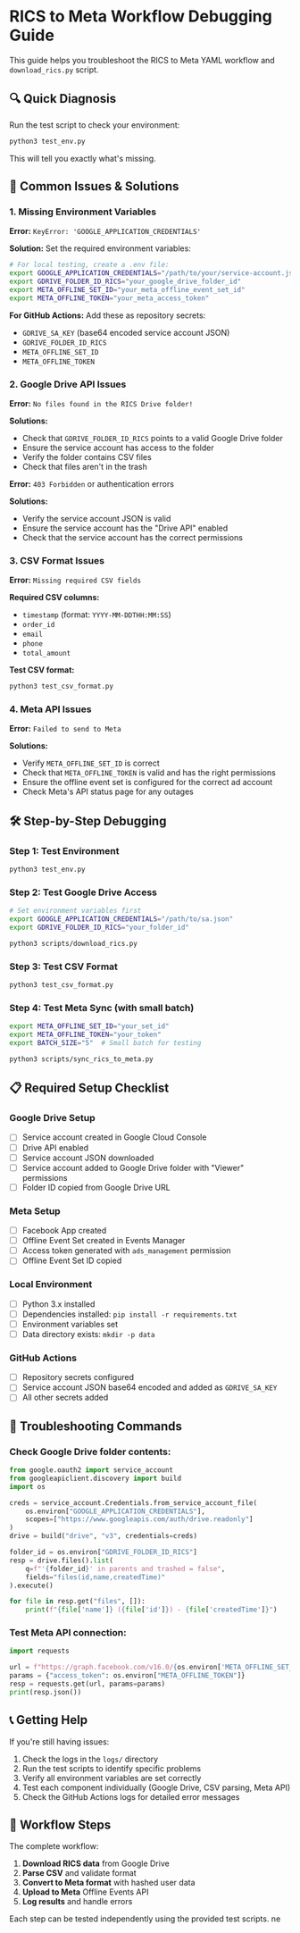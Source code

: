 # RICS to Meta Workflow Debugging Guide

This guide helps you troubleshoot the RICS to Meta YAML workflow and `download_rics.py` script.

## 🔍 Quick Diagnosis

Run the test script to check your environment:

```bash
python3 test_env.py
```

This will tell you exactly what's missing.

## 🚨 Common Issues & Solutions

### 1. Missing Environment Variables

**Error:** `KeyError: 'GOOGLE_APPLICATION_CREDENTIALS'`

**Solution:** Set the required environment variables:

```bash
# For local testing, create a .env file:
export GOOGLE_APPLICATION_CREDENTIALS="/path/to/your/service-account.json"
export GDRIVE_FOLDER_ID_RICS="your_google_drive_folder_id"
export META_OFFLINE_SET_ID="your_meta_offline_event_set_id"
export META_OFFLINE_TOKEN="your_meta_access_token"
```

**For GitHub Actions:** Add these as repository secrets:
- `GDRIVE_SA_KEY` (base64 encoded service account JSON)
- `GDRIVE_FOLDER_ID_RICS`
- `META_OFFLINE_SET_ID`
- `META_OFFLINE_TOKEN`

### 2. Google Drive API Issues

**Error:** `No files found in the RICS Drive folder!`

**Solutions:**
- Check that `GDRIVE_FOLDER_ID_RICS` points to a valid Google Drive folder
- Ensure the service account has access to the folder
- Verify the folder contains CSV files
- Check that files aren't in the trash

**Error:** `403 Forbidden` or authentication errors

**Solutions:**
- Verify the service account JSON is valid
- Ensure the service account has the "Drive API" enabled
- Check that the service account has the correct permissions

### 3. CSV Format Issues

**Error:** `Missing required CSV fields`

**Required CSV columns:**
- `timestamp` (format: `YYYY-MM-DDTHH:MM:SS`)
- `order_id`
- `email`
- `phone`
- `total_amount`

**Test CSV format:**
```bash
python3 test_csv_format.py
```

### 4. Meta API Issues

**Error:** `Failed to send to Meta`

**Solutions:**
- Verify `META_OFFLINE_SET_ID` is correct
- Check that `META_OFFLINE_TOKEN` is valid and has the right permissions
- Ensure the offline event set is configured for the correct ad account
- Check Meta's API status page for any outages

## 🛠️ Step-by-Step Debugging

### Step 1: Test Environment
```bash
python3 test_env.py
```

### Step 2: Test Google Drive Access
```bash
# Set environment variables first
export GOOGLE_APPLICATION_CREDENTIALS="/path/to/sa.json"
export GDRIVE_FOLDER_ID_RICS="your_folder_id"

python3 scripts/download_rics.py
```

### Step 3: Test CSV Format
```bash
python3 test_csv_format.py
```

### Step 4: Test Meta Sync (with small batch)
```bash
export META_OFFLINE_SET_ID="your_set_id"
export META_OFFLINE_TOKEN="your_token"
export BATCH_SIZE="5"  # Small batch for testing

python3 scripts/sync_rics_to_meta.py
```

## 📋 Required Setup Checklist

### Google Drive Setup
- [ ] Service account created in Google Cloud Console
- [ ] Drive API enabled
- [ ] Service account JSON downloaded
- [ ] Service account added to Google Drive folder with "Viewer" permissions
- [ ] Folder ID copied from Google Drive URL

### Meta Setup
- [ ] Facebook App created
- [ ] Offline Event Set created in Events Manager
- [ ] Access token generated with `ads_management` permission
- [ ] Offline Event Set ID copied

### Local Environment
- [ ] Python 3.x installed
- [ ] Dependencies installed: `pip install -r requirements.txt`
- [ ] Environment variables set
- [ ] Data directory exists: `mkdir -p data`

### GitHub Actions
- [ ] Repository secrets configured
- [ ] Service account JSON base64 encoded and added as `GDRIVE_SA_KEY`
- [ ] All other secrets added

## 🔧 Troubleshooting Commands

### Check Google Drive folder contents:
```python
from google.oauth2 import service_account
from googleapiclient.discovery import build
import os

creds = service_account.Credentials.from_service_account_file(
    os.environ["GOOGLE_APPLICATION_CREDENTIALS"],
    scopes=["https://www.googleapis.com/auth/drive.readonly"]
)
drive = build("drive", "v3", credentials=creds)

folder_id = os.environ["GDRIVE_FOLDER_ID_RICS"]
resp = drive.files().list(
    q=f"'{folder_id}' in parents and trashed = false",
    fields="files(id,name,createdTime)"
).execute()

for file in resp.get("files", []):
    print(f"{file['name']} ({file['id']}) - {file['createdTime']}")
```

### Test Meta API connection:
```python
import requests

url = f"https://graph.facebook.com/v16.0/{os.environ['META_OFFLINE_SET_ID']}"
params = {"access_token": os.environ["META_OFFLINE_TOKEN"]}
resp = requests.get(url, params=params)
print(resp.json())
```

## 📞 Getting Help

If you're still having issues:

1. Check the logs in the `logs/` directory
2. Run the test scripts to identify specific problems
3. Verify all environment variables are set correctly
4. Test each component individually (Google Drive, CSV parsing, Meta API)
5. Check the GitHub Actions logs for detailed error messages

## 🔄 Workflow Steps

The complete workflow:

1. **Download RICS data** from Google Drive
2. **Parse CSV** and validate format
3. **Convert to Meta format** with hashed user data
4. **Upload to Meta** Offline Events API
5. **Log results** and handle errors

Each step can be tested independently using the provided test scripts. ne